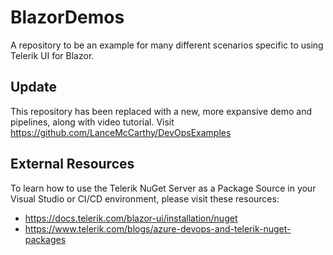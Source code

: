 # BlazorDemos
A repository to be an example for many different scenarios specific to using Telerik UI for Blazor.

## Update

This repository has been replaced with a new, more expansive demo and pipelines, along with video tutorial. Visit https://github.com/LanceMcCarthy/DevOpsExamples

## External Resources

To learn how to use the Telerik NuGet Server as a Package Source in your Visual Studio or CI/CD environment, please visit these resources:

* https://docs.telerik.com/blazor-ui/installation/nuget
* https://www.telerik.com/blogs/azure-devops-and-telerik-nuget-packages
